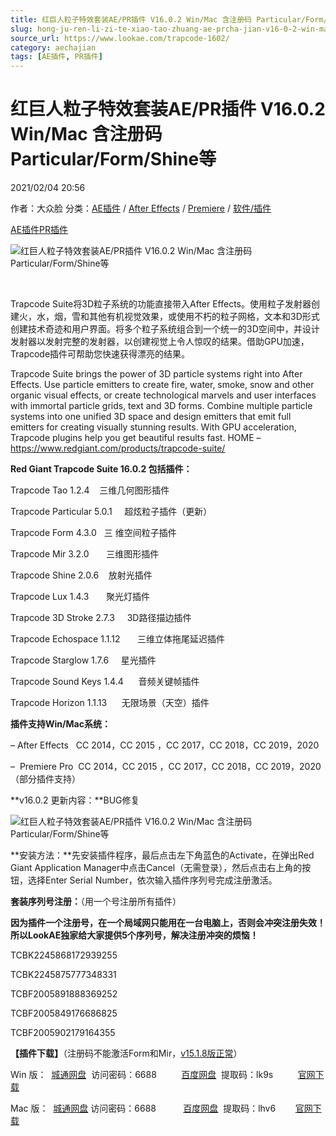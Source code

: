 ```yaml
---
title: 红巨人粒子特效套装AE/PR插件 V16.0.2 Win/Mac 含注册码 Particular/Form/Shine等
slug: hong-ju-ren-li-zi-te-xiao-tao-zhuang-ae-prcha-jian-v16-0-2-win-mac-han-zhu-ce-ma-particular-form-shinedeng
source_url: https://www.lookae.com/trapcode-1602/
category: aechajian
tags: [AE插件, PR插件]
---
```

# 红巨人粒子特效套装AE/PR插件 V16.0.2 Win/Mac 含注册码 Particular/Form/Shine等

2021/02/04 20:56

作者：大众脸
分类：[AE插件](https://www.lookae.com/after-effects/aechajian/) / [After Effects](https://www.lookae.com/after-effects/) / [Premiere](https://www.lookae.com/qitarjcj/premierezy/) / [软件/插件](https://www.lookae.com/qitarjcj/)

[AE插件](https://www.lookae.com/tag/ae%e6%8f%92%e4%bb%b6/)[PR插件](https://www.lookae.com/tag/pr%e6%8f%92%e4%bb%b6/)

![红巨人粒子特效套装AE/PR插件 V16.0.2 Win/Mac 含注册码 Particular/Form/Shine等](https://www.lookae.com/wp-content/uploads/2020/11/TRAPCODE-SUITE-16.jpg "红巨人粒子特效套装AE/PR插件 V16.0.2 Win/Mac 含注册码 Particular/Form/Shine等-LookAE.com")

[﻿﻿﻿](https://cloud.video.taobao.com//play/u/705956171/p/1/e/6/t/1/287648485724.mp4)

Trapcode Suite将3D粒子系统的功能直接带入After Effects。使用粒子发射器创建火，水，烟，雪和其他有机视觉效果，或使用不朽的粒子网格，文本和3D形式创建技术奇迹和用户界面。将多个粒子系统组合到一个统一的3D空间中，并设计发射器以发射完整的发射器，以创建视觉上令人惊叹的结果。借助GPU加速，Trapcode插件可帮助您快速获得漂亮的结果。

Trapcode Suite brings the power of 3D particle systems right into After Effects. Use particle emitters to create fire, water, smoke, snow and other organic visual effects, or create technological marvels and user interfaces with immortal particle grids, text and 3D forms. Combine multiple particle systems into one unified 3D space and design emitters that emit full emitters for creating visually stunning results. With GPU acceleration, Trapcode plugins help you get beautiful results fast. HOME – https://www.redgiant.com/products/trapcode-suite/

**Red Giant Trapcode Suite 16.0.2 包括插件：**

Trapcode Tao 1.2.4    三维几何图形插件

Trapcode Particular 5.0.1     超炫粒子插件（更新）

Trapcode Form 4.3.0   三 维空间粒子插件

Trapcode Mir 3.2.0       三维图形插件

Trapcode Shine 2.0.6    放射光插件

Trapcode Lux 1.4.3       聚光灯插件

Trapcode 3D Stroke 2.7.3     3D路径描边插件

Trapcode Echospace 1.1.12       三维立体拖尾延迟插件

Trapcode Starglow 1.7.6     星光插件

Trapcode Sound Keys 1.4.4      音频关键帧插件

Trapcode Horizon 1.1.13      无限场景（天空）插件

**插件支持Win/Mac系统：**

– After Effects   CC 2014，CC 2015 ，CC 2017，CC 2018，CC 2019，2020

–  Premiere Pro  CC 2014，CC 2015 ，CC 2017，CC 2018，CC 2019，2020（部分插件支持）

**v16.0.2 更新内容：**BUG修复

![红巨人粒子特效套装AE/PR插件 V16.0.2 Win/Mac 含注册码 Particular/Form/Shine等](https://img.alicdn.com/imgextra/i3/705956171/O1CN01J161nX1vSMhCzEUfN_!!705956171.png "红巨人粒子特效套装AE/PR插件 V16.0.2 Win/Mac 含注册码 Particular/Form/Shine等-LookAE.com")

**安装方法：**先安装插件程序，最后点击左下角蓝色的Activate，在弹出Red Giant Application Manager中点击Cancel（无需登录），然后点击右上角的按钮，选择Enter Serial Number，依次输入插件序列号完成注册激活。

**套装序列号注册：**（用一个号注册所有插件）

**因为插件一个注册号，在一个局域网只能用在一台电脑上，否则会冲突注册失效！所以LookAE独家给大家提供5个序列号，解决注册冲突的烦恼！**

TCBK2245868172939255

TCBK2245875777348331

TCBF2005891888369252

TCBF2005849176686825

TCBF2005902179164355

**【插件下载】**（注册码不能激活Form和Mir，[v15.1.8版正常](https://www.lookae.com/trapcode-1518/)）

Win 版：  [城通网盘](https://089u.com/f/680462-481242208-7a3d76)  访问密码：6688          [百度网盘](https://pan.baidu.com/s/1V-AwoKmuebszJrKRAK57Fw)  提取码：lk9s          [官网下载](https://downloads.redgiant.com/redgiant/products/singlesuites/trapcode/archive/TCSuite_Win_Full_16.0.2.zip)

Mac 版：  [城通网盘](https://089u.com/f/680462-481242209-9f83d8) 访问密码：6688           [百度网盘](https://pan.baidu.com/s/1bdTHbLxMhiVC8GeGcpFMcA)  提取码：lhv6        [官网下载](https://downloads.redgiant.com/redgiant/products/singlesuites/trapcode/archive/TCSuite_Mac_Full_16.0.2.zip)
